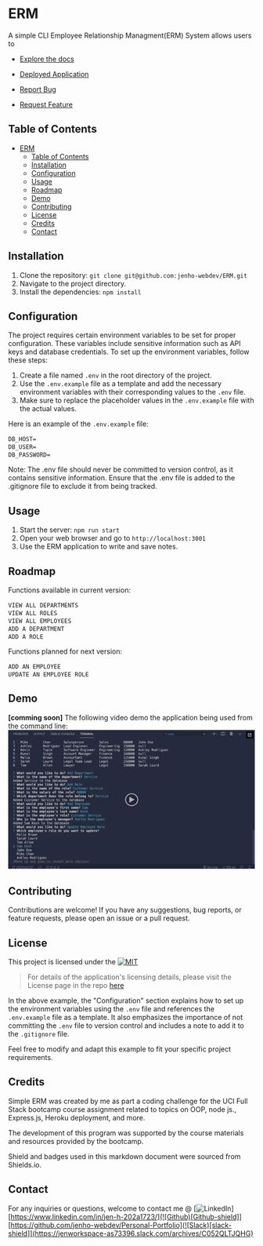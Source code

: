 # ERM
A simple CLI Employee Relationship Managment(ERM) System allows users to  

- [Explore the docs]( https://github.com/jenho-webdev/ERM)

- [Deployed Application](https://jenho-webdev.github.io/ERM/)

- [Report Bug](https://github.com/jenho-webdev/ERM/issues/)

- [Request Feature](https://github.com/jenho-webdev/ERM/issues)

## Table of Contents

- [ERM](#erm)
  - [Table of Contents](#table-of-contents)
  - [Installation](#installation)
  - [Configuration](#configuration)
  - [Usage](#usage)
  - [Roadmap](#roadmap)
  - [Demo](#demo)
  - [Contributing](#contributing)
  - [License](#license)
  - [Credits](#credits)
  - [Contact](#contact)

## Installation

1. Clone the repository: `git clone git@github.com:jenho-webdev/ERM.git`
2. Navigate to the project directory.
3. Install the dependencies: `npm install`

## Configuration

The project requires certain environment variables to be set for proper configuration. These variables include sensitive information such as API keys and database credentials. To set up the environment variables, follow these steps:

1. Create a file named `.env` in the root directory of the project.
2. Use the `.env.example` file as a template and add the necessary environment variables with their corresponding values to the `.env` file.
3. Make sure to replace the placeholder values in the `.env.example` file with the actual values.

Here is an example of the `.env.example` file:

```plaintext
DB_HOST=
DB_USER=
DB_PASSWORD=
```
Note: The .env file should never be committed to version control, as it contains sensitive information. Ensure that the .env file is added to the .gitignore file to exclude it from being tracked.

## Usage

1. Start the server: `npm run start`
2. Open your web browser and go to `http://localhost:3001`
3. Use the ERM application to write and save notes.

## Roadmap

Functions available in current version:

```list
VIEW ALL DEPARTMENTS
VIEW ALL ROLES
VIEW ALL EMPLOYEES
ADD A DEPARTMENT
ADD A ROLE
```

Functions planned for next version:
```list
ADD AN EMPLOYEE 
UPDATE AN EMPLOYEE ROLE
```

## Demo

**[comming soon]** The following video demo the application being used from the command line:
[![demo video](./assets/video-thumbnail.png)](https://youtu.be/0KFz9y_DYPE)

## Contributing

Contributions are welcome! If you have any suggestions, bug reports, or feature requests, please open an issue or a pull request.

## License

This project is licensed under the [![MIT](https://img.shields.io/badge/License-MIT-lightgrey.svg)](https://github.com/jenho-webdev/ERM/blob/main/LICENSE)

> For details of the application's licensing details, please visit the License page in the repo [here](https://github.com/jenho-webdev/ERM/blob/main/LICENSE)
>
>
In the above example, the "Configuration" section explains how to set up the environment variables using the `.env` file and references the `.env.example` file as a template. It also emphasizes the importance of not committing the `.env` file to version control and includes a note to add it to the `.gitignore` file.

Feel free to modify and adapt this example to fit your specific project requirements.



## Credits

Simple ERM was created by me as part a coding challenge for the UCI Full Stack bootcamp course assignment related to topics on OOP, node js., Express.js, Heroku deployment, and more.

The development of this program was supported by the course materials and resources provided by the bootcamp.

Shield and badges used in this markdown document were sourced from Shields.io.

## Contact

For any inquiries or questions, welcome to contact me @
[![LinkedIn][linkedin-shield]][https://www.linkedin.com/in/jen-h-202a1723/](![Github)[Github-shield]][https://github.com/jenho-webdev/Personal-Portfolio](![Slack)[slack-shield]](https://jenworkspace-as73396.slack.com/archives/C052QLTJQHG)

<!-- MARKDOWN LINKS & IMAGES -->
<!-- https://www.markdownguide.org/basic-syntax/#reference-style-links -->
[linkedin-shield]: https://img.shields.io/badge/-LinkedIn-black.svg?style=for-the-badge&logo=linkedin&colorB=555
[Github-shield]:https://img.shields.io/badge/GitHub-100000?style=for-the-badge&logo=github&logoColor=white
[slack-shield]:https://img.shields.io/badge/Slack-4A154B?style=for-the-badge&logo=slack&logoColor=white
